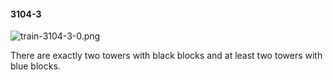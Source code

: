 #### 3104-3
![train-3104-3-0.png](https://github.com/lil-lab/nlvr/raw/master/nlvr/train/images/31/train-3104-3-0.png "train-3104-3-0.png")

There are exactly two towers with black blocks and at least two towers with blue blocks.
